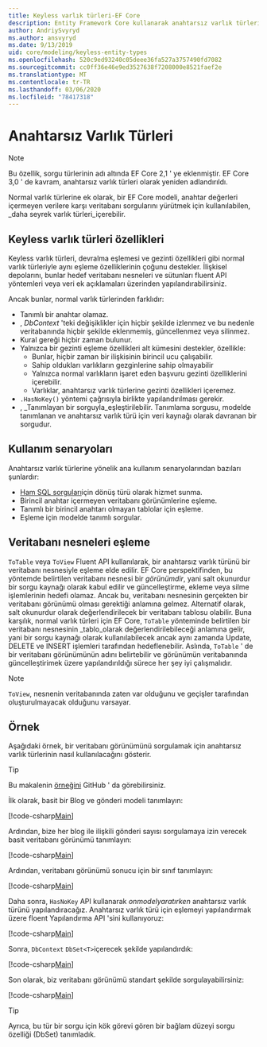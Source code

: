 ```yaml
---
title: Keyless varlık türleri-EF Core
description: Entity Framework Core kullanarak anahtarsız varlık türlerini yapılandırma
author: AndriySvyryd
ms.author: ansvyryd
ms.date: 9/13/2019
uid: core/modeling/keyless-entity-types
ms.openlocfilehash: 520c9ed93240c05deee36fa527a3757490fd7082
ms.sourcegitcommit: cc0ff36e46e9ed3527638f7208000e8521faef2e
ms.translationtype: MT
ms.contentlocale: tr-TR
ms.lasthandoff: 03/06/2020
ms.locfileid: "78417318"
---
```

# <a name="keyless-entity-types"></a>Anahtarsız Varlık Türleri

> [!NOTE]
> Bu özellik, sorgu türlerinin adı altında EF Core 2,1 ' ye eklenmiştir. EF Core 3,0 ' de kavram, anahtarsız varlık türleri olarak yeniden adlandırıldı.

Normal varlık türlerine ek olarak, bir EF Core modeli, anahtar değerleri içermeyen verilere karşı veritabanı sorgularını yürütmek için kullanılabilen, _daha seyrek varlık türleri_içerebilir.

## <a name="keyless-entity-types-characteristics"></a>Keyless varlık türleri özellikleri

Keyless varlık türleri, devralma eşlemesi ve gezinti özellikleri gibi normal varlık türleriyle aynı eşleme özelliklerinin çoğunu destekler. İlişkisel depolarını, bunlar hedef veritabanı nesneleri ve sütunları fluent API yöntemleri veya veri ek açıklamaları üzerinden yapılandırabilirsiniz.

Ancak bunlar, normal varlık türlerinden farklıdır:

- Tanımlı bir anahtar olamaz.
- , _DbContext_ 'teki değişiklikler için hiçbir şekilde izlenmez ve bu nedenle veritabanında hiçbir şekilde eklenmemiş, güncellenmez veya silinmez.
- Kural gereği hiçbir zaman bulunur.
- Yalnızca bir gezinti eşleme özellikleri alt kümesini destekler, özellikle:
  - Bunlar, hiçbir zaman bir ilişkisinin birincil ucu çalışabilir.
  - Sahip oldukları varlıkların gezginlerine sahip olmayabilir
  - Yalnızca normal varlıkların işaret eden başvuru gezinti özelliklerini içerebilir.
  - Varlıklar, anahtarsız varlık türlerine gezinti özellikleri içeremez.
- `.HasNoKey()` yöntemi çağrısıyla birlikte yapılandırılması gerekir.
- , _Tanımlayan bir sorguyla_eşleştirilebilir. Tanımlama sorgusu, modelde tanımlanan ve anahtarsız varlık türü için veri kaynağı olarak davranan bir sorgudur.

## <a name="usage-scenarios"></a>Kullanım senaryoları

Anahtarsız varlık türlerine yönelik ana kullanım senaryolarından bazıları şunlardır:

- [Ham SQL sorguları](xref:core/querying/raw-sql)için dönüş türü olarak hizmet sunma.
- Birincil anahtar içermeyen veritabanı görünümlerine eşleme.
- Tanımlı bir birincil anahtarı olmayan tablolar için eşleme.
- Eşleme için modelde tanımlı sorgular.

## <a name="mapping-to-database-objects"></a>Veritabanı nesneleri eşleme

`ToTable` veya `ToView` Fluent API kullanılarak, bir anahtarsız varlık türünü bir veritabanı nesnesiyle eşleme elde edilir. EF Core perspektifinden, bu yöntemde belirtilen veritabanı nesnesi bir _görünümdir_, yani salt okunurdur bir sorgu kaynağı olarak kabul edilir ve güncelleştirme, ekleme veya silme işlemlerinin hedefi olamaz. Ancak bu, veritabanı nesnesinin gerçekten bir veritabanı görünümü olması gerektiği anlamına gelmez. Alternatif olarak, salt okunurdur olarak değerlendirilecek bir veritabanı tablosu olabilir. Buna karşılık, normal varlık türleri için EF Core, `ToTable` yönteminde belirtilen bir veritabanı nesnesinin _tablo_olarak değerlendirilebileceği anlamına gelir, yani bir sorgu kaynağı olarak kullanılabilecek ancak aynı zamanda Update, DELETE ve INSERT işlemleri tarafından hedeflenebilir. Aslında, `ToTable` ' de bir veritabanı görünümünün adını belirtebilir ve görünümün veritabanında güncelleştirimek üzere yapılandırıldığı sürece her şey iyi çalışmalıdır.

> [!NOTE]
> `ToView`, nesnenin veritabanında zaten var olduğunu ve geçişler tarafından oluşturulmayacak olduğunu varsayar.

## <a name="example"></a>Örnek

Aşağıdaki örnek, bir veritabanı görünümünü sorgulamak için anahtarsız varlık türlerinin nasıl kullanılacağını gösterir.

> [!TIP]
> Bu makalenin [örneğini](https://github.com/dotnet/EntityFramework.Docs/tree/master/samples/core/KeylessEntityTypes) GitHub ' da görebilirsiniz.

İlk olarak, basit bir Blog ve gönderi modeli tanımlayın:

[!code-csharp[Main](../../../samples/core/KeylessEntityTypes/Program.cs#Entities)]

Ardından, bize her blog ile ilişkili gönderi sayısı sorgulamaya izin verecek basit veritabanı görünümü tanımlayın:

[!code-csharp[Main](../../../samples/core/KeylessEntityTypes/Program.cs#View)]

Ardından, veritabanı görünümü sonucu için bir sınıf tanımlayın:

[!code-csharp[Main](../../../samples/core/KeylessEntityTypes/Program.cs#KeylessEntityType)]

Daha sonra, `HasNoKey` API kullanarak _onmodelyaratırken_ anahtarsız varlık türünü yapılandıracağız.
Anahtarsız varlık türü için eşlemeyi yapılandırmak üzere floent Yapılandırma API 'sini kullanıyoruz:

[!code-csharp[Main](../../../samples/core/KeylessEntityTypes/Program.cs#Configuration)]

Sonra, `DbContext` `DbSet<T>`içerecek şekilde yapılandırdık:

[!code-csharp[Main](../../../samples/core/KeylessEntityTypes/Program.cs#DbSet)]

Son olarak, biz veritabanı görünümü standart şekilde sorgulayabilirsiniz:

[!code-csharp[Main](../../../samples/core/KeylessEntityTypes/Program.cs#Query)]

> [!TIP]
> Ayrıca, bu tür bir sorgu için kök görevi gören bir bağlam düzeyi sorgu özelliği (DbSet) tanımladık.
